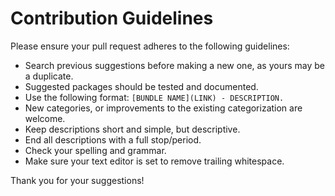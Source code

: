 # Contribution Guidelines

Please ensure your pull request adheres to the following guidelines:

- Search previous suggestions before making a new one, as yours may be a duplicate.
- Suggested packages should be tested and documented.
- Use the following format: `[BUNDLE NAME](LINK) - DESCRIPTION.`
- New categories, or improvements to the existing categorization are welcome.
- Keep descriptions short and simple, but descriptive.
- End all descriptions with a full stop/period.
- Check your spelling and grammar.
- Make sure your text editor is set to remove trailing whitespace.

Thank you for your suggestions!
